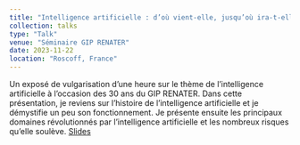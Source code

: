 ```yaml
---
title: "Intelligence artificielle : d’où vient-elle, jusqu’où ira-t-elle ?"
collection: talks
type: "Talk"
venue: "Séminaire GIP RENATER"
date: 2023-11-22
location: "Roscoff, France"
---
```


Un exposé de vulgarisation d’une heure sur le thème de l’intelligence artificielle à l’occasion des 30 ans du GIP RENATER. Dans cette présentation, je reviens sur l’histoire de l’intelligence artificielle et je démystifie un peu son fonctionnement. Je présente ensuite les principaux domaines révolutionnés par l’intelligence artificielle et les nombreux risques qu’elle soulève. [Slides](https://pfgimenez.fr/files/renater.pdf)
